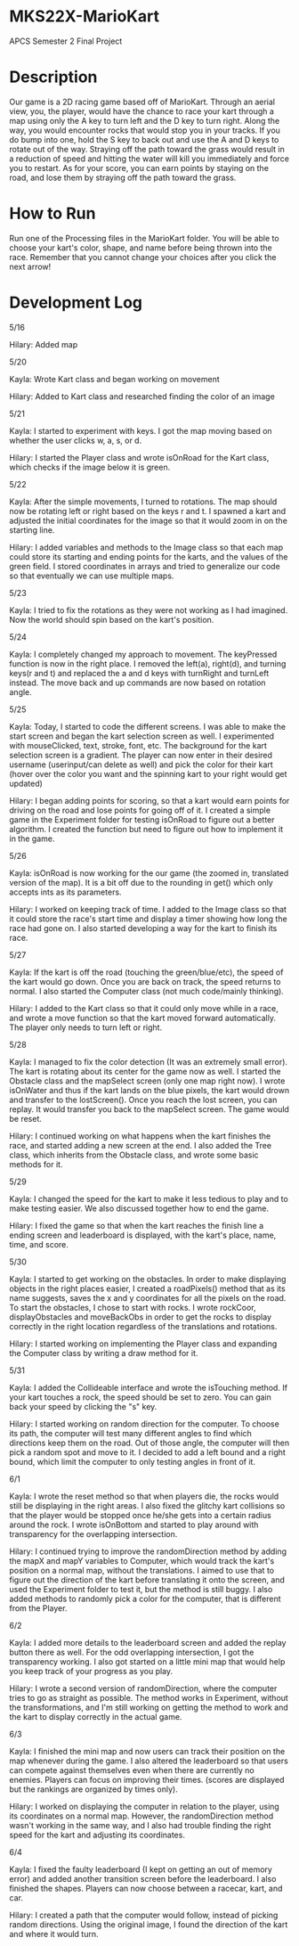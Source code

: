 # MKS22X-MarioKart
APCS Semester 2 Final Project

# Description

Our game is a 2D racing game based off of MarioKart. Through an aerial view, you, the player, would have the chance to race your kart through a map using only the A key to turn left and the D key to turn right. Along the way, you would encounter rocks that would stop you in your tracks.  If you do bump into one, hold the S key to back out and use the A and D keys to rotate out of the way. Straying off the path toward the grass would result in a reduction of speed and hitting the water will kill you immediately and force you to restart. As for your score, you can earn points by staying on the road, and lose them by straying off the path toward the grass.

# How to Run

Run one of the Processing files in the MarioKart folder. You will be able to choose your kart's color, shape, and name before being thrown into the race. Remember that you cannot change your choices after you click the next arrow!

# Development Log

5/16

Hilary: Added map

5/20

Kayla: Wrote Kart class and began working on movement

Hilary: Added to Kart class and researched finding the color of an image

5/21

Kayla: I started to experiment with keys.  I got the map moving based on whether the user clicks w, a, s, or d.

Hilary: I started the Player class and wrote isOnRoad for the Kart class, which checks if the image below it is green.

5/22

Kayla: After the simple movements, I turned to rotations.  The map should now be rotating left or right based on the keys r and t.  I spawned a kart and adjusted the initial coordinates for the image so that it would zoom in on the starting line.

Hilary: I added variables and methods to the Image class so that each map could store its starting and ending points for the karts, and the values of the green field. I stored coordinates in arrays and tried to generalize our code so that eventually we can use multiple maps.

5/23

Kayla: I tried to fix the rotations as they were not working as I had imagined. Now the world should spin based on the kart's position.

5/24

Kayla: I completely changed my approach to movement.  The keyPressed function is now in the right place.  I removed the left(a), right(d), and turning keys(r and t) and replaced the a and d keys with turnRight and turnLeft instead.  The move back and up commands are now based on rotation angle.

5/25

Kayla: Today, I started to code the different screens.  I was able to make the start screen and began the kart selection screen as well.  I experimented with mouseClicked, text, stroke, font, etc.  The background for the kart selection screen is a gradient. The player can now enter in their desired username (userinput/can delete as well) and pick the color for their kart (hover over the color you want and the spinning kart to your right would get updated)

Hilary: I began adding points for scoring, so that a kart would earn points for driving on the road and lose points for going off of it. I created a simple game in the Experiment folder for testing isOnRoad to figure out a better algorithm. I created the function but need to figure out how to implement it in the game.

5/26

Kayla: isOnRoad is now working for the our game (the zoomed in, translated version of the map).  It is a bit off due to the rounding in get() which only accepts ints as its parameters.

Hilary: I worked on keeping track of time. I added to the Image class so that it could store the race's start time and display a timer showing how long the race had gone on. I also started developing a way for the kart to finish its race.

5/27

Kayla: If the kart is off the road (touching the green/blue/etc), the speed of the kart would go down.  Once you are back on track, the speed returns to normal.  I also started the Computer class (not much code/mainly thinking).

Hilary: I added to the Kart class so that it could only move while in a race, and wrote a move function so that the kart moved forward automatically. The player only needs to turn left or right.

5/28

Kayla: I managed to fix the color detection (It was an extremely small error).  The kart is rotating about its center for the game now as well.  I started the Obstacle class and the mapSelect screen (only one map right now).  I wrote isOnWater and thus if the kart lands on the blue pixels, the kart would drown and transfer to the lostScreen().  Once you reach the lost screen, you can replay.  It would transfer you back to the mapSelect screen.  The game would be reset.

Hilary: I continued working on what happens when the kart finishes the race, and started adding a new screen at the end. I also added the Tree class, which inherits from the Obstacle class, and wrote some basic methods for it.

5/29

Kayla: I changed the speed for the kart to make it less tedious to play and to make testing easier.  We also discussed together how to end the game.

Hilary: I fixed the game so that when the kart reaches the finish line a ending screen and leaderboard is displayed, with the kart's place, name, time, and score.

5/30

Kayla: I started to get working on the obstacles.  In order to make displaying objects in the right places easier, I created a roadPixels() method that as its name suggests, saves the x and y coordinates for all the pixels on the road.  To start the obstacles, I chose to start with rocks.  I wrote rockCoor, displayObstacles and moveBackObs in order to get the rocks to display correctly in the right location regardless of the translations and rotations.

Hilary: I started working on implementing the Player class and expanding the Computer class by writing a draw method for it.

5/31

Kayla: I added the Collideable interface and wrote the isTouching method.  If your kart touches a rock, the speed should be set to zero.  You can gain back your speed by clicking the "s" key.

Hilary: I started working on random direction for the computer. To choose its path, the computer will test many different angles to find which directions keep them on the road. Out of those angle, the computer will then pick a random spot and move to it. I decided to add a left bound and a right bound, which limit the computer to only testing angles in front of it.

6/1

Kayla: I wrote the reset method so that when players die, the rocks would still be displaying in the right areas.  I also fixed the glitchy kart collisions so that the player would be stopped once he/she gets into a certain radius around the rock.  I wrote isOnBottom and started to play around with transparency for the overlapping intersection.

Hilary: I continued trying to improve the randomDirection method by adding the mapX and mapY variables to Computer, which would track the kart's position on a normal map, without the translations. I aimed to use that to figure out the direction of the kart before translating it onto the screen, and used the Experiment folder to test it, but the method is still buggy. I also added methods to randomly pick a color for the computer, that is different from the Player.

6/2

Kayla: I added more details to the leaderboard screen and added the replay button there as well.  For the odd overlapping intersection, I got the transparency working.  I also got started on a little mini map that would help you keep track of your progress as you play.

Hilary: I wrote a second version of randomDirection, where the computer tries to go as straight as possible. The method works in Experiment, without the transformations, and I'm still working on getting the method to work and the kart to display correctly in the actual game.

6/3

Kayla: I finished the mini map and now users can track their position on the map whenever during the game.  I also altered the leaderboard so that users can compete against themselves even when there are currently no enemies.  Players can focus on improving their times. (scores are displayed but the rankings are organized by times only).

Hilary: I worked on displaying the computer in relation to the player, using its coordinates on a normal map. However, the randomDirection method wasn't working in the same way, and I also had trouble finding the right speed for the kart and adjusting its coordinates.

6/4

Kayla: I fixed the faulty leaderboard (I kept on getting an out of memory error) and added another transition screen before the leaderboard. I also finished the shapes. Players can now choose between a racecar, kart, and car.

Hilary: I created a path that the computer would follow, instead of picking random directions. Using the original image, I found the direction of the kart and where it would turn.
